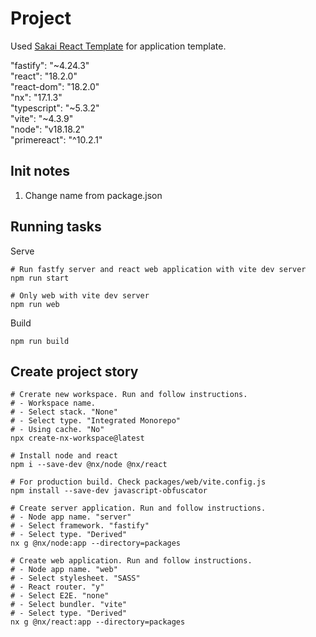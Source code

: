 # Project

Used [Sakai React Template](https://github.com/primefaces/sakai-react) for application template.  

"fastify": "~4.24.3"  
"react": "18.2.0"  
"react-dom": "18.2.0"  
"nx": "17.1.3"  
"typescript": "~5.3.2"  
"vite": "~4.3.9"  
"node": "v18.18.2"  
"primereact": "^10.2.1"     



## Init notes

1. Change name from package.json

## Running tasks

Serve

```
# Run fastfy server and react web application with vite dev server
npm run start 

# Only web with vite dev server
npm run web 
```

Build

```
npm run build
```


## Create project story

```
# Crerate new workspace. Run and follow instructions. 
# - Workspace name.
# - Select stack. "None"
# - Select type. "Integrated Monorepo"
# - Using cache. "No"
npx create-nx-workspace@latest

# Install node and react
npm i --save-dev @nx/node @nx/react

# For production build. Check packages/web/vite.config.js
npm install --save-dev javascript-obfuscator

# Create server application. Run and follow instructions. 
# - Node app name. "server"
# - Select framework. "fastify"
# - Select type. "Derived"
nx g @nx/node:app --directory=packages

# Create web application. Run and follow instructions. 
# - Node app name. "web"
# - Select stylesheet. "SASS"
# - React router. "y"
# - Select E2E. "none"
# - Select bundler. "vite"
# - Select type. "Derived"
nx g @nx/react:app --directory=packages
```